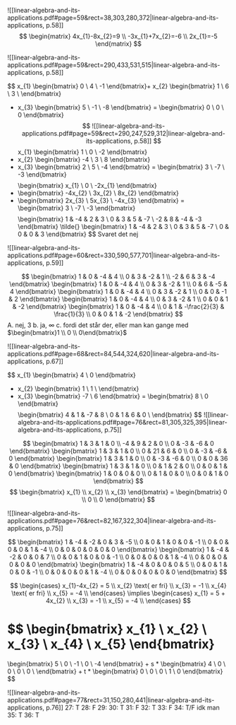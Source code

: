 ![[linear-algebra-and-its-applications.pdf#page=59&rect=38,303,280,372|linear-algebra-and-its-applications, p.58]]
$$
\begin{matrix}
4x_{1}-8x_{2}=9 \\
-3x_{1}+7x_{2}=-6 \\
2x_{1}=-5
\end{matrix}
$$

![[linear-algebra-and-its-applications.pdf#page=59&rect=290,433,531,515|linear-algebra-and-its-applications, p.58]]

$$
x_{1} \begin{bmatrix}
0 \\
4 \\
-1
\end{bmatrix}+ x_{2} \begin{bmatrix}
1 \\
6 \\
3 \\
\end{bmatrix}
+ x_{3} \begin{bmatrix}
5 \\
-1 \\
-8
\end{bmatrix}
= \begin{bmatrix}
0 \\
0 \\
0
\end{bmatrix}
$$
![[linear-algebra-and-its-applications.pdf#page=59&rect=290,247,529,312|linear-algebra-and-its-applications, p.58]]
$$
x_{1} \begin{bmatrix}
1 \\
0 \\
-2
\end{bmatrix}
+ x_{2} \begin{bmatrix}
-4 \\
3 \\
8
\end{bmatrix}
+ x_{3} \begin{bmatrix}
2 \\
5 \\
-4
\end{bmatrix} = \begin{bmatrix}
3 \\
-7 \\
-3
\end{bmatrix}
$$
$$
\begin{bmatrix}
x_{1} \\
0 \\
-2x_{1}
\end{bmatrix}
+ \begin{bmatrix}
-4x_{2} \\
3x_{2} \\
8x_{2}
\end{bmatrix}
+ \begin{bmatrix}
2x_{3} \\
5x_{3} \\
-4x_{3}
\end{bmatrix}
= \begin{bmatrix}
3 \\
-7 \\
-3
\end{bmatrix}
$$
$$
\begin{bmatrix}
1 & -4 & 2 & 3 \\
0 & 3 & 5 & -7 \\
-2 & 8 & -4 & -3
\end{bmatrix}
\tilde{}
\begin{bmatrix}
1 & -4 & 2 & 3 \\
0 & 3 & 5 & -7 \\
0 & 0 & 0 & 3
\end{bmatrix}
$$
Svaret det nej


![[linear-algebra-and-its-applications.pdf#page=60&rect=330,590,577,701|linear-algebra-and-its-applications, p.59]]

$$
\begin{bmatrix}
1 & 0 & -4 & 4 \\
0  & 3 & -2 & 1 \\
-2 & 6 & 3 & -4
\end{bmatrix}
\begin{bmatrix}
1 & 0 & -4 & 4 \\
0  & 3 & -2 & 1 \\
0 & 6 & -5 & 4
\end{bmatrix}
\begin{bmatrix}
1 & 0 & -4 & 4 \\
0  & 3 & -2 & 1 \\
0 & 0 & -1 & 2
\end{bmatrix}
\begin{bmatrix}
1 & 0 & -4 & 4 \\
0  & 3 & -2 & 1 \\
0 & 0 & 1 & -2
\end{bmatrix}
\begin{bmatrix}
1 & 0 & -4 & 4 \\
0  & 1 & -\frac{2}{3} & \frac{1}{3} \\
0 & 0 & 1 & -2
\end{bmatrix}
$$
A. nej, 3
b. ja, $\infty$
c. fordi det står der, eller man kan gange med $\begin{bmatrix}1 \\ 0 \\ 0\end{bmatrix}$

![[linear-algebra-and-its-applications.pdf#page=68&rect=84,544,324,620|linear-algebra-and-its-applications, p.67]]

$$
x_{1} \begin{bmatrix}
4 \\
0
\end{bmatrix}
+ x_{2} \begin{bmatrix}
1 \\
1 \\
\end{bmatrix}
+ x_{3} \begin{bmatrix}
-7 \\
6
\end{bmatrix}
= \begin{bmatrix}
8 \\
0
\end{bmatrix}
$$
$$
\begin{bmatrix}
4 & 1 & -7 & 8 \\
0 & 1 & 6 & 0 \\
\end{bmatrix}
$$
![[linear-algebra-and-its-applications.pdf#page=76&rect=81,305,325,395|linear-algebra-and-its-applications, p.75]]

$$
\begin{bmatrix}
1 & 3 & 1 & 0 \\
-4 & 9 & 2 & 0 \\
0 & -3 & -6 & 0
\end{bmatrix}
\begin{bmatrix}
1 & 3 & 1 & 0 \\
0 & 21 & 6 & 0 \\
0 & -3 & -6 & 0
\end{bmatrix}
\begin{bmatrix}
1 & 3 & 1 & 0 \\
0 & -3 & -6 & 0 \\
0 & 0 & 36 & 0
\end{bmatrix}
\begin{bmatrix}
1 & 3 & 1 & 0 \\
0 & 1 & 2 & 0 \\
0 & 0 & 1 & 0
\end{bmatrix}
\begin{bmatrix}
1 & 0 & 0 & 0 \\
0 & 1 & 0 & 0 \\
0 & 0 & 1 & 0
\end{bmatrix}
$$
$$
\begin{bmatrix}
x_{1} \\
x_{2} \\
x_{3}
\end{bmatrix} = \begin{bmatrix}
0 \\
0 \\
0
\end{bmatrix}
$$

![[linear-algebra-and-its-applications.pdf#page=76&rect=82,167,322,304|linear-algebra-and-its-applications, p.75]]

$$
\begin{bmatrix}
1 & -4 & -2 & 0 & 3 & -5 \\
0 & 0 & 1 & 0 & 0 & -1 \\
0 & 0 & 0 & 0 & 1 & -4 \\
0 & 0 & 0 & 0 & 0 & 0
\end{bmatrix}
\begin{bmatrix}
1 & -4 & -2 & 0 & 0 & 7 \\
0 & 0 & 1 & 0 & 0 & -1 \\
0 & 0 & 0 & 0 & 1 & -4 \\
0 & 0 & 0 & 0 & 0 & 0
\end{bmatrix}
\begin{bmatrix}
1 & -4 & 0 & 0 & 0 & 5 \\
0 & 0 & 1 & 0 & 0 & -1 \\
0 & 0 & 0 & 0 & 1 & -4 \\
0 & 0 & 0 & 0 & 0 & 0
\end{bmatrix}
$$

$$
\begin{cases}
x_{1}-4x_{2} = 5 \\
x_{2} \text{ er fri} \\
x_{3} = -1 \\
x_{4} \text{ er fri} \\
x_{5} = -4 \\
\end{cases}
\implies
\begin{cases}
x_{1} = 5 + 4x_{2} \\
x_{3} = -1 \\
x_{5} = -4 \\
\end{cases}
$$

$$
\begin{bmatrix}
x_{1} \\
x_{2} \\
x_{3} \\
x_{4} \\
x_{5}
\end{bmatrix}
= 
\begin{bmatrix}
5 \\
0 \\
-1 \\
0 \\
-4
\end{bmatrix} + 
s * \begin{bmatrix}
4 \\
0 \\
0 \\
0 \\
0 \\
\end{bmatrix} +
t * \begin{bmatrix}
0 \\
0 \\
0 \\
1 \\
0
\end{bmatrix}
$$

![[linear-algebra-and-its-applications.pdf#page=77&rect=31,150,280,441|linear-algebra-and-its-applications, p.76]]
27: T
28: F
29: 
30: T
31: F
32: T
33: F
34: T/F idk man
35: T
36: T
